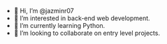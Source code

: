 - 👋 Hi, I’m @jazminr07
- 👀 I’m interested in back-end web development.
- 🌱 I’m currently learning Python.
- 💞️ I’m looking to collaborate on entry level projects.
  

<!---
jazminr07/jazminr07 is a ✨ special ✨ repository because its `README.md` (this file) appears on your GitHub profile.
You can click the Preview link to take a look at your changes.
--->
